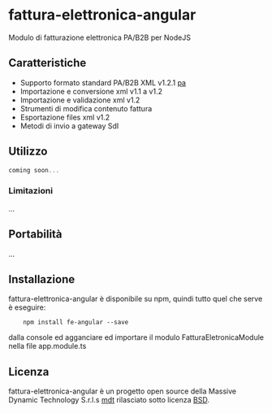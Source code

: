 # fattura-elettronica-angular
Modulo di fatturazione elettronica PA/B2B per NodeJS

## Caratteristiche
- Supporto formato standard PA/B2B XML v1.2.1 [pa]
- Importazione e conversione xml v1.1 a v1.2
- Importazione e validazione xml v1.2
- Strumenti di modifica contenuto fattura
- Esportazione files xml v1.2
- Metodi di invio a gateway SdI

## Utilizzo
```js
coming soon...

```
### Limitazioni
...

## Portabilità
...

## Installazione
fattura-elettronica-angular è disponibile su npm, quindi tutto quel che serve è eseguire:
```
	npm install fe-angular --save
```
dalla console ed agganciare ed importare il modulo FatturaEletronicaModule nella file app.module.ts

## Licenza
fattura-elettronica-angular è un progetto open source della Massive Dynamic Technology S.r.l.s [mdt] rilasciato sotto licenza [BSD][bsd].

[pa]: http://www.fatturapa.gov.it/export/fatturazione/sdi/Specifiche_tecniche_del_formato_FatturaPA_v1.2.1.pdf 
[bsd]: http://github.com/massivex/fattura-elettronica-angular/blob/master/LICENSE
[mdt]: http://www.massivex.it/
[npm]: https://www.nuget.org/packages/fattura-elettronica-angular/
